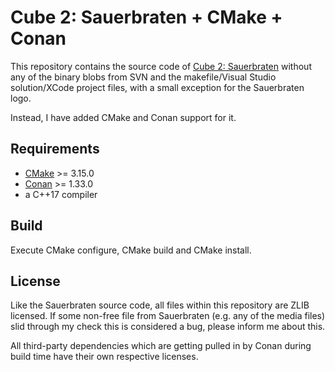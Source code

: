 # Cube 2: Sauerbraten + CMake + Conan

This repository contains the source code of [Cube 2: Sauerbraten](http://sauerbraten.org)
without any of the binary blobs from SVN and the makefile/Visual Studio solution/XCode project files,
with a small exception for the Sauerbraten logo.

Instead, I have added CMake and Conan support for it.


## Requirements 

  * [CMake](https://cmake.org) >= 3.15.0
  * [Conan](https://conan.io) >= 1.33.0
  * a C++17 compiler


## Build

Execute CMake configure, CMake build and CMake install.


## License

Like the Sauerbraten source code, all files within this repository are ZLIB licensed.
If some non-free file from Sauerbraten (e.g. any of the media files) 
slid through my check this is considered a bug, 
please inform me about this.

All third-party dependencies which are getting pulled in by Conan during build time 
have their own respective licenses.
